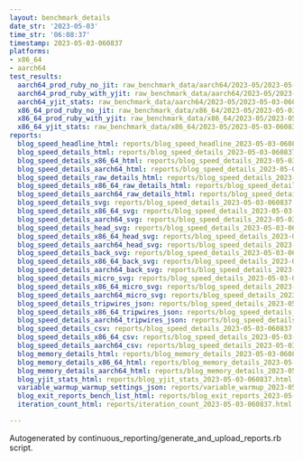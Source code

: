 ```yaml
---
layout: benchmark_details
date_str: '2023-05-03'
time_str: '06:08:37'
timestamp: 2023-05-03-060837
platforms:
- x86_64
- aarch64
test_results:
  aarch64_prod_ruby_no_jit: raw_benchmark_data/aarch64/2023-05/2023-05-03-060837_basic_benchmark_aarch64_prod_ruby_no_jit.json
  aarch64_prod_ruby_with_yjit: raw_benchmark_data/aarch64/2023-05/2023-05-03-060837_basic_benchmark_aarch64_prod_ruby_with_yjit.json
  aarch64_yjit_stats: raw_benchmark_data/aarch64/2023-05/2023-05-03-060837_basic_benchmark_aarch64_yjit_stats.json
  x86_64_prod_ruby_no_jit: raw_benchmark_data/x86_64/2023-05/2023-05-03-060837_basic_benchmark_x86_64_prod_ruby_no_jit.json
  x86_64_prod_ruby_with_yjit: raw_benchmark_data/x86_64/2023-05/2023-05-03-060837_basic_benchmark_x86_64_prod_ruby_with_yjit.json
  x86_64_yjit_stats: raw_benchmark_data/x86_64/2023-05/2023-05-03-060837_basic_benchmark_x86_64_yjit_stats.json
reports:
  blog_speed_headline_html: reports/blog_speed_headline_2023-05-03-060837.html
  blog_speed_details_html: reports/blog_speed_details_2023-05-03-060837.html
  blog_speed_details_x86_64_html: reports/blog_speed_details_2023-05-03-060837.x86_64.html
  blog_speed_details_aarch64_html: reports/blog_speed_details_2023-05-03-060837.aarch64.html
  blog_speed_details_raw_details_html: reports/blog_speed_details_2023-05-03-060837.raw_details.html
  blog_speed_details_x86_64_raw_details_html: reports/blog_speed_details_2023-05-03-060837.x86_64.raw_details.html
  blog_speed_details_aarch64_raw_details_html: reports/blog_speed_details_2023-05-03-060837.aarch64.raw_details.html
  blog_speed_details_svg: reports/blog_speed_details_2023-05-03-060837.svg
  blog_speed_details_x86_64_svg: reports/blog_speed_details_2023-05-03-060837.x86_64.svg
  blog_speed_details_aarch64_svg: reports/blog_speed_details_2023-05-03-060837.aarch64.svg
  blog_speed_details_head_svg: reports/blog_speed_details_2023-05-03-060837.head.svg
  blog_speed_details_x86_64_head_svg: reports/blog_speed_details_2023-05-03-060837.x86_64.head.svg
  blog_speed_details_aarch64_head_svg: reports/blog_speed_details_2023-05-03-060837.aarch64.head.svg
  blog_speed_details_back_svg: reports/blog_speed_details_2023-05-03-060837.back.svg
  blog_speed_details_x86_64_back_svg: reports/blog_speed_details_2023-05-03-060837.x86_64.back.svg
  blog_speed_details_aarch64_back_svg: reports/blog_speed_details_2023-05-03-060837.aarch64.back.svg
  blog_speed_details_micro_svg: reports/blog_speed_details_2023-05-03-060837.micro.svg
  blog_speed_details_x86_64_micro_svg: reports/blog_speed_details_2023-05-03-060837.x86_64.micro.svg
  blog_speed_details_aarch64_micro_svg: reports/blog_speed_details_2023-05-03-060837.aarch64.micro.svg
  blog_speed_details_tripwires_json: reports/blog_speed_details_2023-05-03-060837.tripwires.json
  blog_speed_details_x86_64_tripwires_json: reports/blog_speed_details_2023-05-03-060837.x86_64.tripwires.json
  blog_speed_details_aarch64_tripwires_json: reports/blog_speed_details_2023-05-03-060837.aarch64.tripwires.json
  blog_speed_details_csv: reports/blog_speed_details_2023-05-03-060837.csv
  blog_speed_details_x86_64_csv: reports/blog_speed_details_2023-05-03-060837.x86_64.csv
  blog_speed_details_aarch64_csv: reports/blog_speed_details_2023-05-03-060837.aarch64.csv
  blog_memory_details_html: reports/blog_memory_details_2023-05-03-060837.html
  blog_memory_details_x86_64_html: reports/blog_memory_details_2023-05-03-060837.x86_64.html
  blog_memory_details_aarch64_html: reports/blog_memory_details_2023-05-03-060837.aarch64.html
  blog_yjit_stats_html: reports/blog_yjit_stats_2023-05-03-060837.html
  variable_warmup_warmup_settings_json: reports/variable_warmup_2023-05-03-060837.warmup_settings.json
  blog_exit_reports_bench_list_html: reports/blog_exit_reports_2023-05-03-060837.bench_list.html
  iteration_count_html: reports/iteration_count_2023-05-03-060837.html

---
```

Autogenerated by continuous_reporting/generate_and_upload_reports.rb script.
